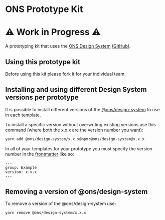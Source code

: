 # ONS Prototype Kit

# ⚠️ Work in Progress ⚠️ 

A prototyping kit that uses the [ONS Design System](https://ons-design-system.netlify.com/) [(GitHub)](https://github.com/ONSdigital/pattern-library-v2).

## Using this prototype kit

Before using this kit please fork it for your individual team.

## Installing and using different Design System versions per prototype

It is possible to install different versions of the [@ons/design-system](https://www.npmjs.com/package/@ons/design-system) to use in each template.

To install a specific version without overwriting existing versions use this command (where both the x.x.x are the version number you want):

```bash
yarn add @ons/design-system/x.x.x@npm:@ons/design-system@x.x.x
```

In all of your templates for your prototype you must specify the version number in the [frontmatter](https://jekyllrb.com/docs/front-matter/) like so:

```
---
group: Example
version: x.x.x
---
```

## Removing a version of @ons/design-system

To remove a version of the @ons/design-system use:

```bash
yarn remove @ons/design-system/x.x.x
```
